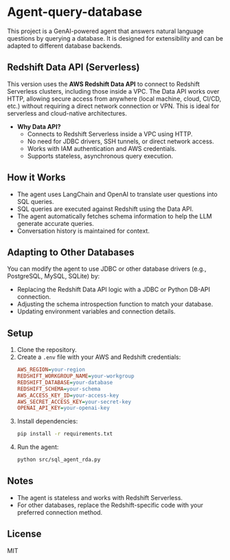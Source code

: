 # Agent-query-database

This project is a GenAI-powered agent that answers natural language questions by querying a database. It is designed for extensibility and can be adapted to different database backends.

## Redshift Data API (Serverless)

This version uses the **AWS Redshift Data API** to connect to Redshift Serverless clusters, including those inside a VPC. The Data API works over HTTP, allowing secure access from anywhere (local machine, cloud, CI/CD, etc.) without requiring a direct network connection or VPN. This is ideal for serverless and cloud-native architectures.

- **Why Data API?**
  - Connects to Redshift Serverless inside a VPC using HTTP.
  - No need for JDBC drivers, SSH tunnels, or direct network access.
  - Works with IAM authentication and AWS credentials.
  - Supports stateless, asynchronous query execution.

## How it Works
- The agent uses LangChain and OpenAI to translate user questions into SQL queries.
- SQL queries are executed against Redshift using the Data API.
- The agent automatically fetches schema information to help the LLM generate accurate queries.
- Conversation history is maintained for context.

## Adapting to Other Databases
You can modify the agent to use JDBC or other database drivers (e.g., PostgreSQL, MySQL, SQLite) by:
- Replacing the Redshift Data API logic with a JDBC or Python DB-API connection.
- Adjusting the schema introspection function to match your database.
- Updating environment variables and connection details.

## Setup
1. Clone the repository.
2. Create a `.env` file with your AWS and Redshift credentials:
   ```ini
   AWS_REGION=your-region
   REDSHIFT_WORKGROUP_NAME=your-workgroup
   REDSHIFT_DATABASE=your-database
   REDSHIFT_SCHEMA=your-schema
   AWS_ACCESS_KEY_ID=your-access-key
   AWS_SECRET_ACCESS_KEY=your-secret-key
   OPENAI_API_KEY=your-openai-key
   ```
3. Install dependencies:
   ```sh
   pip install -r requirements.txt
   ```
4. Run the agent:
   ```sh
   python src/sql_agent_rda.py
   ```

## Notes
- The agent is stateless and works with Redshift Serverless.
- For other databases, replace the Redshift-specific code with your preferred connection method.

## License
MIT

